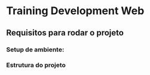 # Training Development Web

## Requisitos para rodar o projeto

### Setup de ambiente:

### Estrutura do projeto